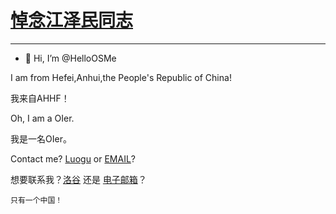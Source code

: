 # [悼念江泽民同志](https://www.baidu.com/s?wd=%E5%85%A8%E5%9B%BD%E5%90%84%E5%9C%B0%E6%B2%89%E7%97%9B%E5%93%80%E6%82%BC%E6%B1%9F%E6%B3%BD%E6%B0%91%E5%90%8C%E5%BF%97&sa=fyb_n_homepage&rsv_dl=fyb_n_homepage&from=super&cl=3&tn=baidutop10&fr=top1000&rsv_idx=2&hisfilter=1)

-------

- 👋 Hi, I’m @HelloOSMe

I am from Hefei,Anhui,the People's Republic of China!

我来自AHHF！

Oh, I am a OIer.

我是一名OIer。

Contact me? [Luogu](https://www.luogu.com.cn/chat?uid=755022) or [EMAIL](1667882490@qq.com)?

想要联系我？[洛谷](https://www.luogu.com.cn/chat?uid=755022) 还是 [电子邮箱](1667882490@qq.com)？
```
只有一个中国！
```

<!---
HelloOSMe/HelloOSMe is a ✨ special ✨ repository because its `README.md` (this file) appears on your GitHub profile.
You can click the Preview link to take a look at your changes.
--->
